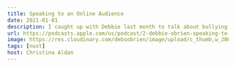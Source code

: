 ```yaml
---
title: Speaking to an Online Audience
date: 2021-01-01
description: I caught up with Debbie last month to talk about bullying in the workplace, burnout, advancing your career, and tips for speaking to an online audience
url: https://podcasts.apple.com/us/podcast/2-debbie-obrien-speaking-to-an-online-audience/id1544906363?i=1000503628662
image: https://res.cloudinary.com/debsobrien/image/upload/c_thumb,w_200,g_face/v1610040766/debbie.codes/podcasts/Screenshot_2021-01-07_at_18.32.21_hy7iyy.png
tags: [nuxt]
host: Christina Aldan
---
```

